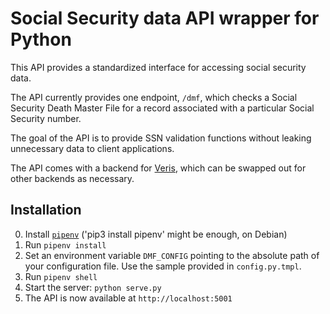 # Social Security data API wrapper for Python

This API provides a standardized interface for accessing social security data.

The API currently provides one endpoint, `/dmf`, which checks a Social Security Death Master File for a record associated with a particular Social Security number.

The goal of the API is to provide SSN validation functions without leaking unnecessary data to client applications.

The API comes with a backend for [Veris](http://veris-ssn.com/), which can be swapped out for other backends as necessary.

## Installation

0. Install [`pipenv`](https://docs.pipenv.org/) ('pip3 install pipenv' might be enough, on Debian)
1. Run `pipenv install`
2. Set an environment variable `DMF_CONFIG` pointing to the absolute path of your configuration file. Use the sample provided in `config.py.tmpl`.
3. Run `pipenv shell`
4. Start the server: `python serve.py`
5. The API is now available at `http://localhost:5001`
